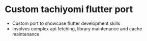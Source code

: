 # Custom tachiyomi flutter port

- Custom port to showcase flutter development skills
- Involves complex api fetching, library maintenance and cache maintenance